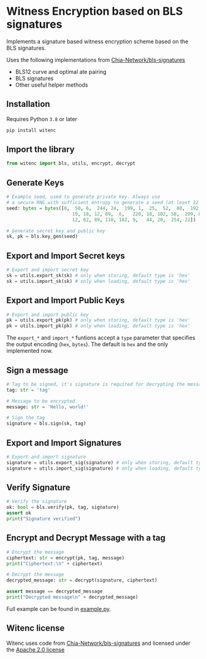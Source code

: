 # Witness Encryption based on BLS signatures

Implements a signature based witness encryption scheme based on the BLS signatures.

Uses the following implementations from [Chia-Network/bls-signatures](https://github.com/Chia-Network/bls-signatures/tree/main/python-impl)
- BLS12 curve and optimal ate pairing
- BLS signatures
- Other useful helper methods

## Installation
Requires Python ```3.8``` or later
```bash
pip install witenc
```

## Import the library
```python
from witenc import bls, utils, encrypt, decrypt
```

## Generate Keys
```python
# Example seed, used to generate private key. Always use
# a secure RNG with sufficient entropy to generate a seed (at least 32 bytes).
seed: bytes = bytes([0,  50, 6,  244, 24,  199, 1,  25,  52,  88,  192,
                        19, 18, 12, 89,  6,   220, 18, 102, 58,  209, 82,
                        12, 62, 89, 110, 182, 9,   44, 20,  254, 22])

# Generate secret key and public key
sk, pk = bls.key_gen(seed)
```

## Export and Import Secret keys
```python
# Export and import secret key
sk = utils.export_sk(sk) # only when storing, default type is 'hex'
sk = utils.import_sk(sk) # only when loading, default type is 'hex'
```

## Export and Import Public Keys
```python
# Export and import public key
pk = utils.export_pk(pk) # only when storing, default type is 'hex'
pk = utils.import_pk(pk) # only when loading, default type is 'hex'
```

The ```export_*``` and ```import_*``` funtions accept a ```type``` parameter that specifies the output encoding (```hex```, ```bytes```). 
The default is ```hex``` and the only implemented now.

## Sign a message
```python
# Tag to be signed, it's signature is required for decrypting the message
tag: str = 'tag'

# Message to be encrypted
message: str = 'Hello, world!'

# Sign the tag
signature = bls.sign(sk, tag)
```
## Export and Import Signatures
```python
# Export and import signature
signature = utils.export_sig(signature) # only when storing, default type is 'hex'
signature = utils.import_sig(signature) # only when loading, default type is 'hex'
```

## Verify Signature
```python
# Verify the signature
ok: bool = bls.verify(pk, tag, signature)
assert ok
print("Signature verified")
```

## Encrypt and Decrypt Message with a tag
```python
# Encrypt the message
ciphertext: str = encrypt(pk, tag, message)
print("Ciphertext:\n" + ciphertext)

# Decrypt the message
decrypted_message: str = decrypt(signature, ciphertext)

assert message == decrypted_message
print("Decrypted message\n" + decrypted_message)
```

Full example can be found in [example.py](https://github.com/kofi-dalvik/witenc/blob/master/example.py).

## Witenc license

Witenc uses code from [Chia-Network/bls-signatures](https://github.com/Chia-Network/bls-signatures/tree/main) and licensed under the
[Apache 2.0 license](https://github.com/kofi-dalvik/witenc/blob/master/LICENSE)